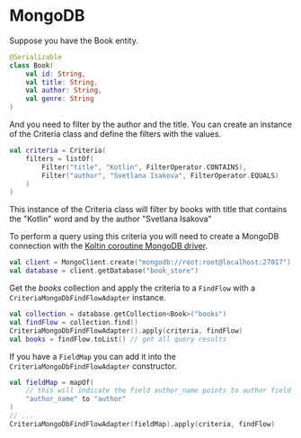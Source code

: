 # MongoDB

Suppose you have the Book entity.

```kotlin
@Serializable
class Book(
    val id: String,
    val title: String,
    val author: String,
    val genre: String
)
```

And you need to filter by the author and the title. You can create an instance of the Criteria class and define the filters with the values.

```kotlin
val criteria = Criteria(
    filters = listOf(
        Filter("title", "Kotlin", FilterOperator.CONTAINS),
        Filter("author", "Svetlana Isakova", FilterOperator.EQUALS)
    )
)
```

This instance of the Criteria class will filter by books with title that contains the "Kotlin" word and by the author "Svetlana Isakova"

To perform a query using this criteria you will need to create a MongoDB connection with the [Koltin coroutine MongoDB driver](https://www.mongodb.com/docs/drivers/kotlin/coroutine/current/).

```kotlin
val client = MongoClient.create("mongodb://root:root@localhost:27017")
val database = client.getDatabase("book_store")
```

Get the _books_ collection and apply the criteria to a `FindFlow` with a `CriteriaMongoDbFindFlowAdapter` instance.

```kotlin
val collection = database.getCollection<Book>("books")
val findFlow = collection.find()
CriteriaMongoDbFindFlowAdapter().apply(criteria, findFlow)
val books = findFlow.toList() // get all query results
```

If you have a `FieldMap` you can add it into the `CriteriaMongoDbFindFlowAdapter` constructor.

```kotlin
val fieldMap = mapOf(
    // this will indicate the field author_name points to author field
    "author_name" to "author"
)
// ...
CriteriaMongoDbFindFlowAdapter(fieldMap).apply(criteria, findFlow)
```
